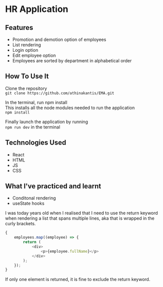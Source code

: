 # HR Application

## Features

-   Promotion and demotion option of employees
-   List rendering
-   Login option
-   Edit employee option
-   Employees are sorted by department in alphabetical order

## How To Use It

Clone the repository  
`git clone https://github.com/athinakantis/EMA.git`

In the terminal, run npm install  
This installs all the node modules needed to run the application  
`npm install`

Finally launch the application by running  
`npm run dev` in the terminal

## Technologies Used

-   React
-   HTML
-   JS
-   CSS

## What I've practiced and learnt

-   Conditonal rendering
-   useState hooks

I was today years old when I realised that I need to use the return keyword when rendering a list that spans multiple lines, aka that is wrapped in the curly brackets.

```js
{
    employees.map((employee) => {
        return (
            <div>
                <p>{employee.fullName}</p>
            </div>
        );
    });
}
```

If only one element is returned, it is fine to exclude the return keyword.
